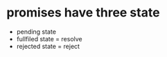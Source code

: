 # promises have three state 
   - pending state
   - fullfiled state  = resolve
   - rejected state  = reject